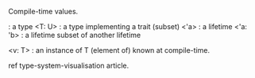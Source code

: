 Compile-time values.

<T> : a type
<T: U> : a type implementing a trait (subset)
<'a> : a lifetime
<'a: 'b> : a lifetime subset of another lifetime

<v: T> : an instance of T (element of) known at compile-time.

ref type-system-visualisation article.
